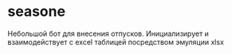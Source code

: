 # seasone
Небольшой бот для внесения отпусков. Инициализирует и взаимодействует с excel таблицей посредством эмуляции xlsx

